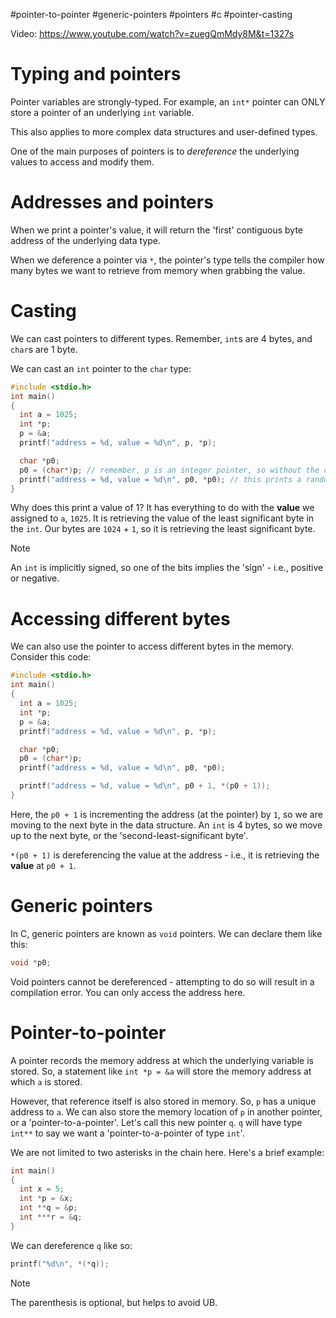 #pointer-to-pointer #generic-pointers #pointers #c #pointer-casting

Video: https://www.youtube.com/watch?v=zuegQmMdy8M&t=1327s

# Typing and pointers

Pointer variables are strongly-typed. For example, an `int*` pointer can ONLY store a pointer of an underlying `int` variable.

This also applies to more complex data structures and user-defined types.

One of the main purposes of pointers is to *dereference* the underlying values to access and modify them.

# Addresses and pointers

When we print a pointer's value, it will return the 'first' contiguous byte address of the underlying data type.

When we deference a pointer via `*`, the pointer's type tells the compiler how many bytes we want to retrieve from memory when grabbing the value.

# Casting

We can cast pointers to different types. Remember, `int`s are 4 bytes, and `char`s are 1 byte.

We can cast an `int` pointer to the `char` type:

```c
#include <stdio.h>
int main()
{
  int a = 1025;
  int *p;
  p = &a;
  printf("address = %d, value = %d\n", p, *p);

  char *p0;
  p0 = (char*)p; // remember, p is an integer pointer, so without the cast here, the program would not compile. (char*) tells the compiler we want to cast to a character pointer.
  printf("address = %d, value = %d\n", p0, *p0); // this prints a random address and a value of 1.
}
```

Why does this print a value of 1? It has everything to do with the **value** we assigned to `a`, `1025`. It is retrieving the value of the least significant byte in the `int`. Our bytes are `1024` + `1`, so it is retrieving the least significant byte.

> [!NOTE]
> An `int` is implicitly signed, so one of the bits implies the 'sign' - i.e., positive or negative.

# Accessing different bytes

We can also use the pointer to access different bytes in the memory. Consider this code:

```c
#include <stdio.h>
int main()
{
  int a = 1025;
  int *p;
  p = &a;
  printf("address = %d, value = %d\n", p, *p);

  char *p0;
  p0 = (char*)p;
  printf("address = %d, value = %d\n", p0, *p0);

  printf("address = %d, value = %d\n", p0 + 1, *(p0 + 1));
}
```

Here, the `p0 + 1` is incrementing the address (at the pointer) by `1`, so we are moving to the next byte in the data structure. An `int` is 4 bytes, so we move up to the next byte, or the 'second-least-significant byte'.

`*(p0 + 1)` is dereferencing the value at the address - i.e., it is retrieving the **value** at `p0 + 1`.

# Generic pointers

In C, generic pointers are known as `void` pointers. We can declare them like this:

```c
void *p0;
```

Void pointers cannot be dereferenced - attempting to do so will result in a compilation error. You can only access the address here.

# Pointer-to-pointer

A pointer records the memory address at which the underlying variable is stored. So, a statement like `int *p = &a` will store the memory address at which `a` is stored.

However, that reference itself is also stored in memory. So, `p` has a unique address to `a`. We can also store the memory location of `p` in another pointer, or a 'pointer-to-a-pointer'. Let's call this new pointer `q`. `q` will have type `int**` to say we want a 'pointer-to-a-pointer of type `int`'.

We are not limited to two asterisks in the chain here. Here's a brief example:

```c
int main()
{
  int x = 5;
  int *p = &x;
  int **q = &p;
  int ***r = &q;
}
```

We can dereference `q` like so:

```c
printf("%d\n", *(*q));
```
> [!NOTE]
> The parenthesis is optional, but helps to avoid UB.

